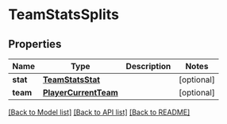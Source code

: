 # TeamStatsSplits

## Properties
Name | Type | Description | Notes
------------ | ------------- | ------------- | -------------
**stat** | [**TeamStatsStat**](TeamStatsStat.md) |  | [optional] 
**team** | [**PlayerCurrentTeam**](PlayerCurrentTeam.md) |  | [optional] 

[[Back to Model list]](../README.md#documentation-for-models) [[Back to API list]](../README.md#documentation-for-api-endpoints) [[Back to README]](../README.md)


